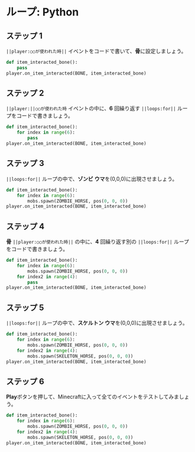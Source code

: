 # ループ: Python

## ステップ 1
``||player:○○が使われた時||`` イベントをコードで書いて、**骨**に設定しましょう。

```python
def item_interacted_bone():
    pass
player.on_item_interacted(BONE, item_interacted_bone)
```

## ステップ 2
``||player:||○○が使われた時`` イベントの中に、**6** 回繰り返す ``||loops:for||`` ループをコードで書きましょう。

```python
def item_interacted_bone():
    for index in range(6):
        pass
player.on_item_interacted(BONE, item_interacted_bone)
```

## ステップ 3
``||loops:for||`` ループの中で、**ゾンビ ウマ**を(0,0,0)に出現させましょう。

```python
def item_interacted_bone():
    for index in range(6):
        mobs.spawn(ZOMBIE_HORSE, pos(0, 0, 0))
player.on_item_interacted(BONE, item_interacted_bone)
```

## ステップ 4
**骨** ``||player:○○が使われた時||`` の中に、**4** 回繰り返す別の ``||loops:for||`` ループをコードで書きましょう。

```python
def item_interacted_bone():
    for index in range(6):
        mobs.spawn(ZOMBIE_HORSE, pos(0, 0, 0))
    for index2 in range(4):
        pass
player.on_item_interacted(BONE, item_interacted_bone)
```

## ステップ 5
``||loops:for||`` ループの中で、**スケルトン ウマ**を(0,0,0)に出現させましょう。  

```python
def item_interacted_bone():
    for index in range(6):
        mobs.spawn(ZOMBIE_HORSE, pos(0, 0, 0))
    for index2 in range(4):
        mobs.spawn(SKELETON_HORSE, pos(0, 0, 0))
player.on_item_interacted(BONE, item_interacted_bone)
```

## ステップ 6
**Play**ボタンを押して、Minecraftに入って全てのイベントをテストしてみましょう。

```python
def item_interacted_bone():
    for index in range(6):
        mobs.spawn(ZOMBIE_HORSE, pos(0, 0, 0))
    for index2 in range(4):
        mobs.spawn(SKELETON_HORSE, pos(0, 0, 0))
player.on_item_interacted(BONE, item_interacted_bone)
```

